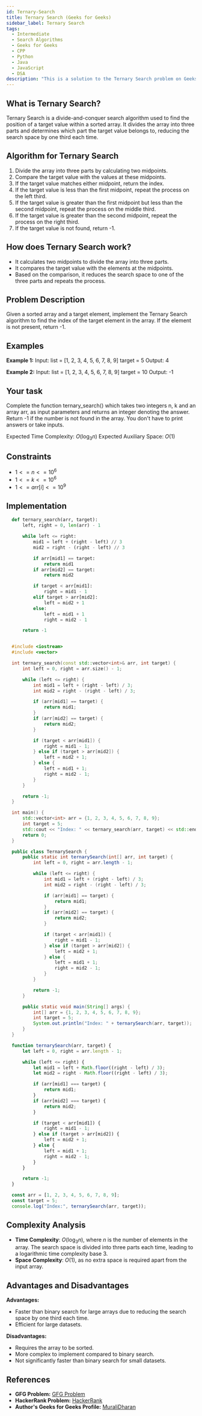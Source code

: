 ```yaml
---
id: Ternary-Search
title: Ternary Search (Geeks for Geeks)
sidebar_label: Ternary Search
tags:
  - Intermediate
  - Search Algorithms
  - Geeks for Geeks
  - CPP
  - Python
  - Java
  - JavaScript
  - DSA
description: "This is a solution to the Ternary Search problem on Geeks for Geeks."
---
```


## What is Ternary Search?

Ternary Search is a divide-and-conquer search algorithm used to find the position of a target value within a sorted array. It divides the array into three parts and determines which part the target value belongs to, reducing the search space by one third each time.

## Algorithm for Ternary Search

1. Divide the array into three parts by calculating two midpoints.
2. Compare the target value with the values at these midpoints.
3. If the target value matches either midpoint, return the index.
4. If the target value is less than the first midpoint, repeat the process on the left third.
5. If the target value is greater than the first midpoint but less than the second midpoint, repeat the process on the middle third.
6. If the target value is greater than the second midpoint, repeat the process on the right third.
7. If the target value is not found, return -1.

## How does Ternary Search work?

- It calculates two midpoints to divide the array into three parts.
- It compares the target value with the elements at the midpoints.
- Based on the comparison, it reduces the search space to one of the three parts and repeats the process.

<TernarySearchVisualizer />

## Problem Description

Given a sorted array and a target element, implement the Ternary Search algorithm to find the index of the target element in the array. If the element is not present, return -1.

## Examples

**Example 1:**
Input:
list = [1, 2, 3, 4, 5, 6, 7, 8, 9]
target = 5
Output: 4

**Example 2:**
Input:
list = [1, 2, 3, 4, 5, 6, 7, 8, 9]
target = 10
Output: -1

## Your task

Complete the function ternary_search() which takes two integers n, k and an array arr, as input parameters and returns an integer denoting the answer. Return -1 if the number is not found in the array. You don't have to print answers or take inputs.

Expected Time Complexity: $O(\log_3 n)$
Expected Auxiliary Space: $O(1)$

## Constraints

- $1 <= n <= 10^6$
- $1 <= k <= 10^6$
- $1 <= arr[i] <= 10^9$

## Implementation

<Tabs>
  <TabItem value="Python" label="Python" default>
  <SolutionAuthor name="@ngmuraqrdd"/>
  
```python
  def ternary_search(arr, target):
      left, right = 0, len(arr) - 1

      while left <= right:
          mid1 = left + (right - left) // 3
          mid2 = right - (right - left) // 3

          if arr[mid1] == target:
              return mid1
          if arr[mid2] == target:
              return mid2

          if target < arr[mid1]:
              right = mid1 - 1
          elif target > arr[mid2]:
              left = mid2 + 1
          else:
              left = mid1 + 1
              right = mid2 - 1

      return -1
```
  </TabItem>

  <TabItem value="C++" label="C++">
  
```cpp

  #include <iostream>
  #include <vector>

  int ternary_search(const std::vector<int>& arr, int target) {
      int left = 0, right = arr.size() - 1;

      while (left <= right) {
          int mid1 = left + (right - left) / 3;
          int mid2 = right - (right - left) / 3;

          if (arr[mid1] == target) {
              return mid1;
          }
          if (arr[mid2] == target) {
              return mid2;
          }

          if (target < arr[mid1]) {
              right = mid1 - 1;
          } else if (target > arr[mid2]) {
              left = mid2 + 1;
          } else {
              left = mid1 + 1;
              right = mid2 - 1;
          }
      }

      return -1;
  }

  int main() {
      std::vector<int> arr = {1, 2, 3, 4, 5, 6, 7, 8, 9};
      int target = 5;
      std::cout << "Index: " << ternary_search(arr, target) << std::endl;
      return 0;
  }
```
  </TabItem>

  <TabItem value="Java" label="Java">
  
```java
  public class TernarySearch {
      public static int ternarySearch(int[] arr, int target) {
          int left = 0, right = arr.length - 1;

          while (left <= right) {
              int mid1 = left + (right - left) / 3;
              int mid2 = right - (right - left) / 3;

              if (arr[mid1] == target) {
                  return mid1;
              }
              if (arr[mid2] == target) {
                  return mid2;
              }

              if (target < arr[mid1]) {
                  right = mid1 - 1;
              } else if (target > arr[mid2]) {
                  left = mid2 + 1;
              } else {
                  left = mid1 + 1;
                  right = mid2 - 1;
              }
          }

          return -1;
      }

      public static void main(String[] args) {
          int[] arr = {1, 2, 3, 4, 5, 6, 7, 8, 9};
          int target = 5;
          System.out.println("Index: " + ternarySearch(arr, target));
      }
  }
```
  </TabItem>

  <TabItem value="JavaScript" label="JavaScript">
  
```javascript
  function ternarySearch(arr, target) {
      let left = 0, right = arr.length - 1;

      while (left <= right) {
          let mid1 = left + Math.floor((right - left) / 3);
          let mid2 = right - Math.floor((right - left) / 3);

          if (arr[mid1] === target) {
              return mid1;
          }
          if (arr[mid2] === target) {
              return mid2;
          }

          if (target < arr[mid1]) {
              right = mid1 - 1;
          } else if (target > arr[mid2]) {
              left = mid2 + 1;
          } else {
              left = mid1 + 1;
              right = mid2 - 1;
          }
      }

      return -1;
  }

  const arr = [1, 2, 3, 4, 5, 6, 7, 8, 9];
  const target = 5;
  console.log("Index:", ternarySearch(arr, target));
```
  </TabItem>
</Tabs>

## Complexity Analysis

- **Time Complexity**: $O(\log_3 n)$, where $n$ is the number of elements in the array. The search space is divided into three parts each time, leading to a logarithmic time complexity base 3.
- **Space Complexity**: $O(1)$, as no extra space is required apart from the input array.

## Advantages and Disadvantages

**Advantages:**
- Faster than binary search for large arrays due to reducing the search space by one third each time.
- Efficient for large datasets.

**Disadvantages:**
- Requires the array to be sorted.
- More complex to implement compared to binary search.
- Not significantly faster than binary search for small datasets.

## References

- **GFG Problem:** [GFG Problem](https://www.geeksforgeeks.org/ternary-search/)
- **HackerRank Problem:** [HackerRank](https://www.hackerrank.com/challenges/ternary-search/problem)
- **Author's Geeks for Geeks Profile:** [MuraliDharan](https://www.geeksforgeeks.org/user/ngmuraqrdd/)
